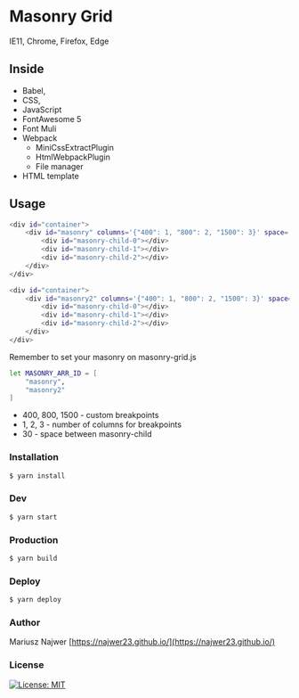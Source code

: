 # Masonry Grid
IE11, Chrome, Firefox, Edge

## Inside
- Babel, 
- CSS, 
- JavaScript
- FontAwesome 5
- Font Muli
- Webpack 
    - MiniCssExtractPlugin
    - HtmlWebpackPlugin
    - File manager
- HTML template

## Usage

```sh
<div id="container">
    <div id="masonry" columns='{"400": 1, "800": 2, "1500": 3}' space='30'>
        <div id="masonry-child-0"></div>
        <div id="masonry-child-1"></div>
        <div id="masonry-child-2"></div>
    </div>
</div>

<div id="container">
    <div id="masonry2" columns='{"400": 1, "800": 2, "1500": 3}' space='30'>
        <div id="masonry-child-0"></div>
        <div id="masonry-child-1"></div>
        <div id="masonry-child-2"></div>
    </div>
</div>
```

Remember to set your masonry on masonry-grid.js
```sh
let MASONRY_ARR_ID = [
    "masonry",
    "masonry2"
]

```
- 400, 800, 1500 - custom breakpoints
- 1, 2, 3 - number of columns for breakpoints
- 30 - space between masonry-child 

### Installation
```sh
$ yarn install
```

### Dev
```sh
$ yarn start
```

### Production
```sh
$ yarn build
```

### Deploy
```sh
$ yarn deploy
```

### Author
Mariusz Najwer
[https://najwer23.github.io/](https://najwer23.github.io/)

### License
[![License: MIT](https://img.shields.io/badge/License-MIT-yellow.svg)](https://opensource.org/licenses/MIT)
